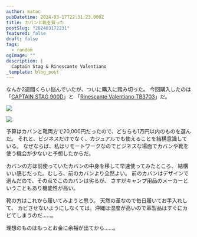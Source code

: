 ```yaml
---
author: matac
pubDatetime: 2024-03-17T22:31:23.000Z
title: カバンと靴を買った
postSlug: "202403172231"
featured: false
draft: false
tags:
  - random
ogImage: ""
description: |
  Captain Stag & Rinescante Valentiano
_template: blog_post
---
```


なんか2週間くらい悩んでいたが、ついに購入に踏み切った。
今回購入したのは「[CAPTAIN STAG 900D](https://amzn.asia/d/4INGEIU)」と
「[Rinescante Valentiano TB3703](https://amzn.asia/d/7lr970U)」だ。

![](/img/captain-stag-bag.jpg)

![](/img/shoes.jpg)

予算はカバンと靴両方で20,000円だったので、どちらも1万円以内のものを選んだ。
それと、ビジネスだけでなく、カジュアルでも使えることを結構意識している。
なぜならば、私はリモートワークなのでビジネスな場面でカバンや靴を使う機会が少ないと予想したからだ。

カバンの方は前使っていたカバンの中身を移して早速使ってみたところ、
結構いい感じだった。むしろ、前のカバンより全然よい。
前のカバンはデザインで選んだので、その点でこのカバンは劣るが、
さすがキャンプ用品のメーカーということもあり機能性が高い。

靴の方はこれから履いてみようと思う。
天然の革なので毎日履いてお手入れして、
カビさせないようにしなくては。沖縄は湿度が高いので革製品はすぐにカビてしまうのだ......。

理想のものはもっとお金に余裕が出てから......。
